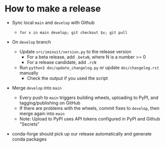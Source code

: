 How to make a release
=====================

- Sync local `main` and `develop` with Github
  - `for x in main develop; git checkout $x; git pull`
- On `develop` branch
  - Update `src/iminuit/version.py` to the release version
    - For a beta release, add `.betaN`, where N is a number >= 0
    - For a release candidate, add `.rcN`
  - Run `python3 doc/update_changelog.py` or update `doc/changelog.rst` manually
    - Check the output if you used the script
- Merge `develop` into `main`
  - Every push to `main` triggers building wheels, uploading to PyPI, and tagging/publishing on GitHub
  - If there are problems with the wheels, commit fixes to `develop`, then merge again into `main`
  - Note: Upload to PyPI uses API tokens configured in PyPI and Github "Secrets"

- conda-forge should pick up our release automatically and generate conda packages
